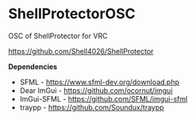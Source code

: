 # ShellProtectorOSC
 OSC of ShellProtector for VRC

https://github.com/Shell4026/ShellProtector

**Dependencies**

* SFML - https://www.sfml-dev.org/download.php
* Dear ImGui - https://github.com/ocornut/imgui
* ImGui-SFML - https://github.com/SFML/imgui-sfml
* traypp - https://github.com/Soundux/traypp
